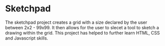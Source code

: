 # Sketchpad

The sketchpad project creates a grid with a size declared by the user between 2x2 - 99x99. It then allows for the user to slecet a tool to sketch a drawing within the grid. This project has helped to further learn HTML, CSS and Javascript skills.

